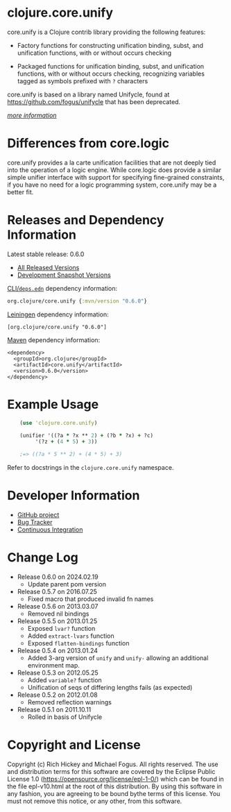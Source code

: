 clojure.core.unify
========================================

core.unify is a Clojure contrib library providing the following features:

* Factory functions for constructing unification binding, subst, and unification functions, with or without occurs checking

* Packaged functions for unification binding, subst, and unification functions, with or without occurs checking, recognizing variables tagged as symbols prefixed with `?` characters

core.unify is based on a library named Unifycle, found at https://github.com/fogus/unifycle that has been deprecated.

*[more information](https://fogus.me/fun/unifycle)*

Differences from core.logic
===========================

core.unify provides a la carte unification facilities that are not deeply tied into the operation of a logic engine. While core.logic does provide a similar simple unifier interface with support for specifying fine-grained constraints, if you have no need for a logic programming system, core.unify may be a better fit.

Releases and Dependency Information
========================================

Latest stable release: 0.6.0

* [All Released Versions](https://search.maven.org/#search%7Cgav%7C1%7Cg%3A%22org.clojure%22%20AND%20a%3A%22core.unify%22)
* [Development Snapshot Versions](https://oss.sonatype.org/index.html#nexus-search;gav~org.clojure~core.unify~~~)

[CLI/`deps.edn`](https://clojure.org/reference/deps_and_cli) dependency information:
```clojure
org.clojure/core.unify {:mvn/version "0.6.0"}
```

[Leiningen](https://github.com/technomancy/leiningen) dependency information:

    [org.clojure/core.unify "0.6.0"]

[Maven](https://maven.apache.org/) dependency information:

    <dependency>
      <groupId>org.clojure</groupId>
      <artifactId>core.unify</artifactId>
      <version>0.6.0</version>
    </dependency>



Example Usage
========================================

```clojure
    (use 'clojure.core.unify)

    (unifier '((?a * ?x ** 2) + (?b * ?x) + ?c) 
         '(?z + (4 * 5) + 3))

    ;=> ((?a * 5 ** 2) + (4 * 5) + 3)	
```

Refer to docstrings in the `clojure.core.unify` namespace.



Developer Information
========================================

* [GitHub project](https://github.com/clojure/core.unify)
* [Bug Tracker](https://clojure.atlassian.net/browse/UNIFY)
* [Continuous Integration](https://github.com/clojure/core.unify/actions/workflows/test.yml)


Change Log
====================

* Release 0.6.0 on 2024.02.19
  - Update parent pom version
* Release 0.5.7 on 2016.07.25
  - Fixed macro that produced invalid fn names
* Release 0.5.6 on 2013.03.07
  - Removed nil bindings 
* Release 0.5.5 on 2013.01.25
  - Exposed `lvar?` function
  - Added `extract-lvars` function
  - Exposed `flatten-bindings` function
* Release 0.5.4 on 2013.01.24
  - Added 3-arg version of `unify` and `unify-` allowing an 
    additional environment map.
* Release 0.5.3 on 2012.05.25
  - Added `variable?` function
  - Unification of seqs of differing lengths fails (as expected)
* Release 0.5.2 on 2012.01.08
  - Removed reflection warnings
* Release 0.5.1 on 2011.10.11
  - Rolled in basis of Unifycle


Copyright and License
========================================

Copyright (c) Rich Hickey and Michael Fogus. All rights reserved.  The use and distribution terms for this software are covered by the Eclipse Public License 1.0 (https://opensource.org/license/epl-1-0/) which can be found in the file epl-v10.html at the root of this distribution. By using this software in any fashion, you are agreeing to be bound bythe terms of this license.  You must not remove this notice, or any other, from this software.
